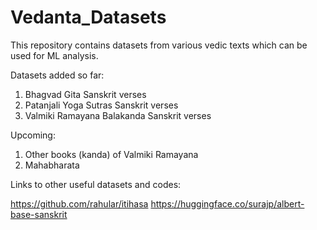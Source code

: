 # Vedanta_Datasets
This repository contains datasets from various vedic texts which can be used for ML analysis.

Datasets added so far:

1. Bhagvad Gita Sanskrit verses
2. Patanjali Yoga Sutras Sanskrit verses
3. Valmiki Ramayana Balakanda Sanskrit verses

Upcoming:

1. Other books (kanda) of Valmiki Ramayana
2. Mahabharata

Links to other useful datasets and codes:

https://github.com/rahular/itihasa
https://huggingface.co/surajp/albert-base-sanskrit
